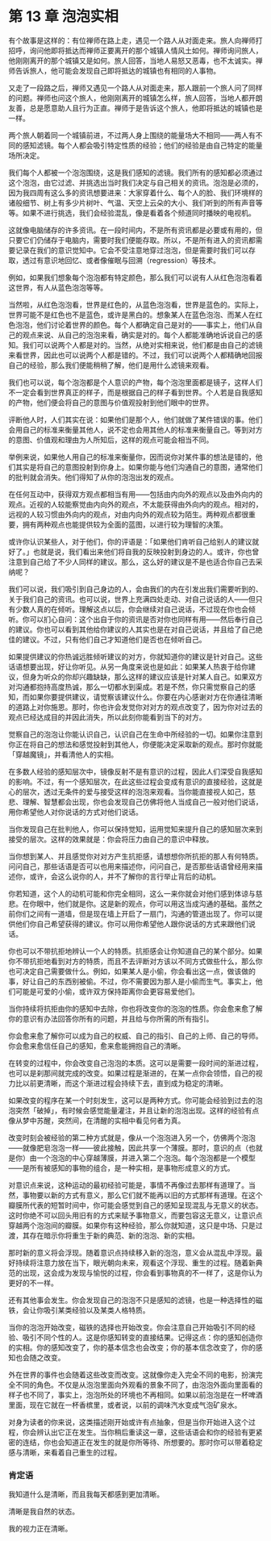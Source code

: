 # 第 13 章 泡泡实相

有个故事是这样的：有位禅师在路上走，遇见一个路人从对面走来。旅人向禅师打招呼，询问他即将抵达而禅师正要离开的那个城镇人情风土如何。禅师询问旅人，他刚刚离开的那个城镇又是如何。旅人回答，当地人易怒又恶毒，也不太诚实。禅师告诉旅人，他可能会发现自己即将抵达的城镇也有相同的人事物。

又走了一段路之后，禅师又遇见一个路人从对面走来，那人跟前一个旅人问了同样的问题。禅师也问这个旅人，他刚刚离开的城镇怎么样，旅人回答，当地人都开朗友善，总是愿意助人且行为正直。禅师于是告诉这个旅人，他即将抵达的城镇也是一样。

两个旅人朝着同一个城镇前进，不过两人身上围绕的能量场大不相同——两人有不同的感知滤镜。每个人都会吸引特定性质的经验；他们的经验是由自己特定的能量场所决定。

我们每个人都被一个泡泡围绕，这是我们感知的滤镜。我们所有的感知都必须通过这个泡泡，由它过滤、并挑选出当时我们决定与自己相关的资讯。泡泡是必须的，因为我四周有这么多的资讯想要进来：大家穿着什么、每个人的脸、我们环境样的诸般细节、树上有多少片树叶、气温、天空上云朵的大小、我们听到的所有声音等等。如果不进行挑选，我们会经验混乱，像是看着各个频道同时播映的电视机。

这就像电脑储存的许多资讯。在一段时间内，不是所有资讯都是必要或有用的，但只要它们仍储存于电脑内，需要时我们便能存取。所以，不是所有进入的资讯都需要记录在我们的意识觉知中。它会不受注意地穿过泡泡，但是需要时我们可以存取，透过有意识地回忆、或者像催眠与回溯（regression）等技术。

例如，如果我们想象每个泡泡都有特定颜色，那么我们可以说有人从红色泡泡看着这世界，有人从蓝色泡泡等等。

当然啦，从红色泡泡看，世界是红色的，从蓝色泡泡看，世界是蓝色的。实际上，世界可能不是红色也不是蓝色，或许是黑白的。想象某人在蓝色泡泡、而某人在红色泡泡，他们讨论着世界的颜色。每个人都确定自己是对的——事实上，他们从自己的观点来说、从自己的泡泡来看，确实是对的。每个人都能准确地诉说自己的感知。我们可以说两个人都是对的。当然，从绝对实相来说，他们都是由自己的滤镜来看世界，因此也可以说两个人都是错的。不过，我们可以说两个人都精确地回报自己的经验，那么我们便能稍稍了解，他们是用什么滤镜来观看。

我们也可以说，每个泡泡都是个人意识的产物，每个泡泡里面都是镜子，这样人们不一定会看到世界真正的样子，而是根据自己的样子看到世界。个人若是自我感知的产物，他们便会将自己的意图与价值观投射到他们眼中的世界。

评断他人时，人们其实在说：如果他们是那个人，他们就做了某件错误的事。他们会用自己的标准来衡量其他人，说不定也会用其他人的标准来衡量自己。等到对方的意图、价值观和理由为人所知后，这样的观点可能会相当不同。

举例来说，如果他人用自己的标准来衡量你，因而说你对某件事的想法是错的，他们其实是将自己的意图投射到你身上。如果你能与他们沟通自己的意图，通常他们的批判就会消失。他们得知了从你的泡泡出发的观点。

在任何互动中，获得双方观点都相当有用——包括由内向外的观点以及由外向内的观点。近视的人较能察觉由内向外的观点，不太能获得由外向内的观点。相对的，远视的人较习惯由外向内的观点，对由内向外的观点较为陌生。两种观点都很重要，拥有两种观点也能提供较为全面的蓝图，以进行较为理智的决策。

或许你认识某些人，对于他们，你的评语是：「如果他们肯听自己给别人的建议就好了。」也就是说，我们看出来他们将自我的反映投射到身边的人。或许，你也曾注意到自己给了不少人同样的建议。那么，这么好的建议是不是也适合你自己去采纳呢？

我们可以说，我们吸引到自己身边的人，会由我们的内在引发出我们需要听到的、关于我们自己的资讯。也可以说，世界上充满四处走动、对自己说话的人——但只有少数人真的在倾听。理解这点以后，你会继续对自己说话，不过现在你也会倾听。你可以扪心自问：这个出自于你的资讯是否对你也同样有用——然后奉行自己的建议。你也可以看到其他给你建议的人其实也是在对自己说话，并且给了自己绝佳的建议。不过，只有他们自己才知道他们是否也在倾听自己。

如果提供建议的你热诚远胜倾听建议的对方，你就知道你的建议是针对自己。这些话语想要出现，好让你听见。从另一角度来说也是如此：如果某人热衷于给你建议，但身为听众的你却兴趣缺缺，那么这样的建议应该是针对某人自己。如果双方对沟通都抱持高度热诚，那么一切都水到渠成。若是不然，你只需觉察自己的感知，而如果你要提供建议，请觉察该建议什么。你要在内心感谢对方在你通往清晰的道路上对你施恩。那时，你也许会发觉你对对方的观点改变了，因为你对过去的观点已经达成目的并因此消失，所以此刻你能看到当下的对方。

觉察自己的泡泡让你能认识自己，认识自己在生命中所经验的一切。如果你注意到你正在将自己的想法和感觉投射到其他人，你便能决定采取新的观点。那时你就能「穿越魔镜」，并看清他人的实相。

在多数人经验的感知层次中，镜像反射不是有意识的过程，因此人们深受自我感知的影响。不过，有一个感知层次，在此这些过程会变成有意识的直接经验，这就是心的层次，透过无条件的爱与接受这样的泡泡来观看。当你能直接视人如己，慈悲、理解、智慧都会出现，你也会发现自己仿佛将他人当成自己一般对他们说话，用你希望他人对你说话的方式对他们说话。

当你发现自己在批判他人，你可以保持觉知，运用觉知来提升自己的感知层次来到接受的层次。这样的效果就是：你会将压力由自己的意识中释放。

当你想到某人、并且感觉你对对方产生抗拒感，请想想你所抗拒的那人有何特质。问问自己，那些话语是否可以也用来描述你，问问自己，是否那些话语曾经用来描述你，或许，会这么说你的人，并不了解你的言行举止背后的动机。

你若知道，这个人的动机可能和你完全相同，这么一来你就会对他们感到体谅与慈悲。在你眼中，他们就是你。这是新的观点，你可以用这当成沟通的基础。虽然之前你们之间有一道墙，但是现在墙上开启了一扇门，沟通的管道出现了。你可以提供他们你自己希望获得的建议。你可以用你希望他人跟你说话的方式来跟他们说话。

你也可以不带抗拒地辨认一个人的特质。抗拒感会让你知道自己的某个部分。如果你不带抗拒地看到对方的特质，而且不去评断对方该以不同方式做些什么，那么你也可决定自己需要做什么。例如，如果某人是小偷，你会看出这一点，做该做的事，好让自己的东西别被偷。不过，你不需要因为那人是小偷而生气。事实上，他们可能是可爱的小偷，或许双方保持距离你会更容易爱他们。

当你持续将抗拒由你的感知中去除，你也将改变你的泡泡的性质。你会愈来愈了解你的意识有办法回答你所有的问题，并且给与你所需的所有指引。

你会愈来愈了解你可以成为自己的权威、自己的指引、自己的上师、自己的导师。你会愈来愈信任自己的感知，愈来愈能拥抱自己的清晰。

在转变的过程中，你会改变自己泡泡的本质。这可以是需要一段时间的渐进过程，也可以是刹那间就完成的改变。如果过程是渐进的，在某一点你会领悟，自己的视力比以前更清晰，而这个渐进过程会持续下去，直到成为稳定的清晰。

如果改变的程序在某一个时刻发生，这可以是两种方式。你可能会经验到过去的泡泡突然「破掉」，有时候会感觉能量灌注，并且让新的泡泡出现。这样的经验有点像从梦中苏醒，突然间，在清醒的实相中看见何者为真。

改变时刻会被经验的第二种方式就是，像从一个泡泡进入另一个，仿佛两个泡泡——就像肥皂泡泡一样——彼此接触，因此共享一个薄膜。那时，意识的点（也就是你）由一个泡泡的中心穿越薄膜，并进入第二个泡泡。每个泡泡都是一个模型——是所有被感知的事物的组合，是一种实相，是事物形成意义的方式。

对意识点来说，这种运动的最初经验可能是，事情不再像过去那样有道理了。当然，事物要以新的方式有意义，那么它们就不能再以旧的方式那样有道理。在这个瓣膜所代表的短暂时间中，你可能会感觉到自己的感知呈现混乱与无意义的状态。这时你绝不可以回头用旧有的方式来赋予事物意义，而要包容这无意义，让意识点穿越两个泡泡间的瓣膜。如果你有这种经验，那么你就知道，这只是中场、只是过渡，其存在暗示你将重生于新的典范、新的泡泡、新的实相。

那时新的意义将会浮现。随着意识点持续移入新的泡泡，意义会从混乱中浮现。最好持续将注意力放在当下，眼光朝向未来，观看这个浮现、重生的过程。随着新典范的出现，这会成为发现与愉悦的过程，你会看到事物真的不一样了，这是你认为更好的不一样。

还有其他事会发生。你会发现自己的泡泡不只是感知的滤镜，也是一种选择性的磁铁，会让你吸引某类经验以及某类人格特质。

当你的泡泡开始改变，磁铁的选择也开始改变。你会注意自己开始吸引不同的经验、吸引不同个性的人。这是你感知转变的直接结果。记得这点：你的感知创造你的实相。你的感知改变了，你的基本信念也会改变；你的基本信念改变了，你的感知也会随之改变。

外在世界的事件也会随着这些改变而改变。这就像你走入完全不同的电影，扮演完全不同的角色。不仅是从泡泡里面向外观看的景象不同了，由泡泡外面向里面看的样子也不同了，事实上，泡泡所处的环境也不再相同。如果以前泡泡是在一杯啤酒里面，现在它就在一杯香槟里，或者说，以前的调味汽水变成气泡矿泉水。

对身为读者的你来说，这类描述刚开始或许有点抽象，但是当你开始进入这个过程，你会辨认出它正在发生。当你稍后重读这一章，这些话语会和你的经验有更紧密的连结，你也会知道正在发生的就是你所等待、所想要的。那时你可以带着稳定感与清晰，来看着自己重生的过程。

### 肯定语

我知道什么是清晰，而且我每天都感到更加清晰。

清晰是我自然的状态。

我的视力正在清晰。
